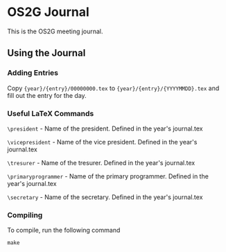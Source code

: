 # OS2G Journal

This is the OS2G meeting journal.

## Using the Journal

### Adding Entries

Copy `{year}/{entry}/00000000.tex` to `{year}/{entry}/{YYYYMMDD}.tex` and fill out the entry for the day.

### Useful LaTeX Commands

`\president` - Name of the president. Defined in the year's journal.tex

`\vicepresident` - Name of the vice president. Defined in the year's journal.tex

`\tresurer` - Name of the tresurer. Defined in the year's journal.tex

`\primaryprogrammer` - Name of the primary programmer. Defined in the year's journal.tex

`\secretary` - Name of the secretary. Defined in the year's journal.tex

### Compiling

To compile, run the following command

`make`